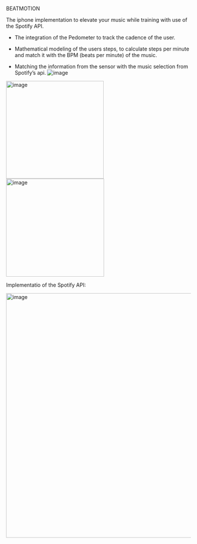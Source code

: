 BEATMOTION

The iphone implementation to elevate your music while training with use of the Spotify API.

- The integration of the Pedometer to track the cadence of the user.

- Mathematical modeling of the users steps, to calculate steps per minute and match it with the BPM (beats per minute) of the music.

- Matching the information from the sensor with the music selection from Spotify’s api.
![image](https://github.com/estebanmasaya/BeatMotion/assets/102025901/356b2c42-06ea-4358-ab4d-1e178f01ed50)



<img width="266" alt="image" src="https://github.com/estebanmasaya/BeatMotion/assets/102025901/3e68afa2-d5b7-41c4-9b70-2071fd20d559">

<img width="267" alt="image" src="https://github.com/estebanmasaya/BeatMotion/assets/102025901/54fab03d-c190-40ce-8642-0367e96906dd">



Implementatio of the Spotify API:


<img width="666" alt="image" src="https://github.com/estebanmasaya/BeatMotion/assets/102025901/a5c5e364-41bc-4bac-9a37-168540b085c5">


